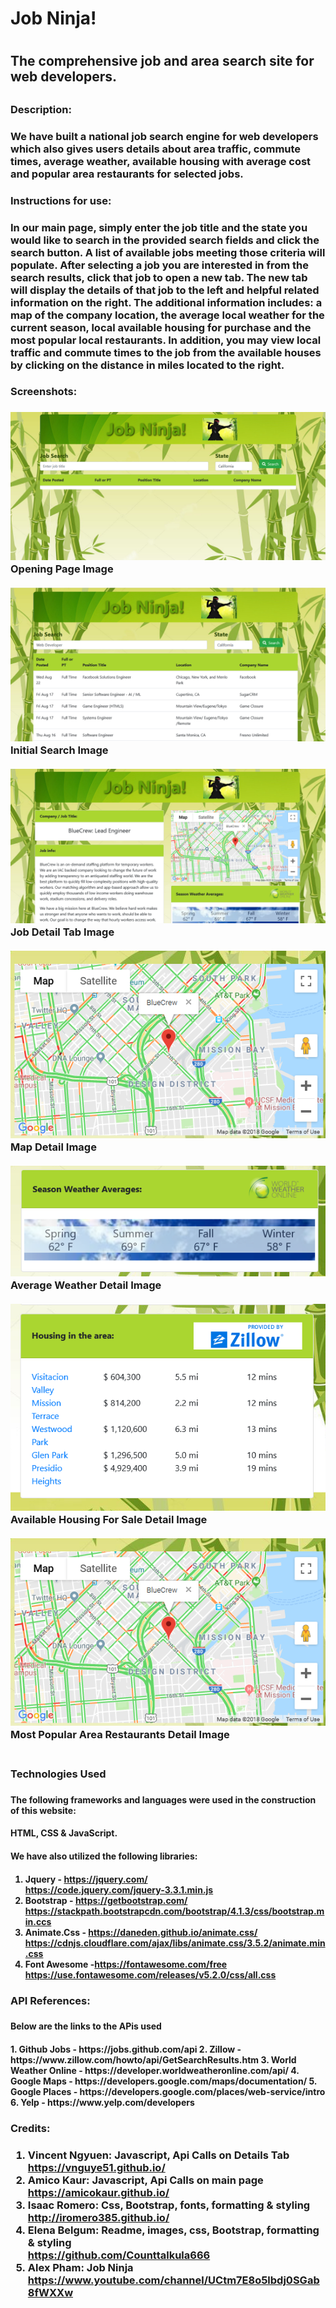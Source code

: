 <h1>Job Ninja!<h1>

<h2>The comprehensive job and area search site for web developers.<h2>

<h3>Description:<h3>

<p>We have built a national job search engine for web developers which also gives users details about area traffic, commute times, average weather, available housing with average cost and popular area restaurants for selected jobs.<p>

<h3>Instructions for use:<h3>

<p>In our main page, simply enter the job title and the state you would like to search in the provided search fields and click the search button. A list of available jobs meeting those criteria will populate. After selecting a job you are interested in from the search results, click that job to open a new tab. The new tab will display the details of that job to the left and helpful related information on the right. The additional information includes: a map of the company location, the average local weather for the current season, local available housing for purchase and the most popular local restaurants. In addition, you may view local traffic and commute times to the job from the available houses by clicking on the distance in miles located to the right. <p>

<h3>Screenshots:<h3>

![Opening Page Image](./assets/images/Screenshot1.png)
<br>
Opening Page Image<br>
<br>
![Initial Search Image](./assets/images/Screenshot2.png)
<br>
Initial Search Image<br>
<br>
![Job Detail Tab Image](./assets/images/Screenshot3.png)
<br>
Job Detail Tab Image<br>
<br>
![Map Detail Image](./assets/images/Screenshot4.png)
<br>
Map Detail Image<br>
<br>
![Average Weather Detail Image](./assets/images/Screenshot5.png)
<br>
Average Weather Detail Image<br>
<br>
![Available Housing For Sale Detail Image](./assets/images/Screenshot6.png)
<br>
Available Housing For Sale Detail Image<br>
<br>
![Most Popular Area Restaurants Detail Image](./assets/images/Screenshot4.png)
<br>
Most Popular Area Restaurants Detail Image<br>
<br>

<h3> Technologies Used <h3>

<h4>The following frameworks and languages were used in the construction of this website:<h4>
 HTML, CSS & JavaScript.

<h4>We have also utilized the following libraries:<h4>

1. Jquery - https://jquery.com/<br>
https://code.jquery.com/jquery-3.3.1.min.js
2. Bootstrap - https://getbootstrap.com/<br>
https://stackpath.bootstrapcdn.com/bootstrap/4.1.3/css/bootstrap.min.ccs
3. Animate.Css - https://daneden.github.io/animate.css/<br>
https://cdnjs.cloudflare.com/ajax/libs/animate.css/3.5.2/animate.min.css
4. Font Awesome -https://fontawesome.com/free<br>
https://use.fontawesome.com/releases/v5.2.0/css/all.css

<h3>API References:<h3>
<h4>Below are the links to the APis used<h4>
1. Github Jobs - https://jobs.github.com/api
2. Zillow - https://www.zillow.com/howto/api/GetSearchResults.htm
3. World Weather Online - https://developer.worldweatheronline.com/api/
4. Google Maps - https://developers.google.com/maps/documentation/
5. Google Places - https://developers.google.com/places/web-service/intro
6. Yelp - https://www.yelp.com/developers

<h3>Credits:<h3>

1. Vincent Ngyuen: Javascript, Api Calls on Details Tab<br>
    https://vnguye51.github.io/
2. Amico Kaur: Javascript, Api Calls on main page<br>
    https://amicokaur.github.io/
3. Isaac Romero: Css, Bootstrap, fonts, formatting & styling<br>
    http://iromero385.github.io/
4. Elena Belgum: Readme, images, css, Bootstrap, formatting & styling<br>
    https://github.com/Counttalkula666
5. Alex Pham: Job Ninja<br>
    https://www.youtube.com/channel/UCtm7E8o5lbdj0SGab8fWXXw



